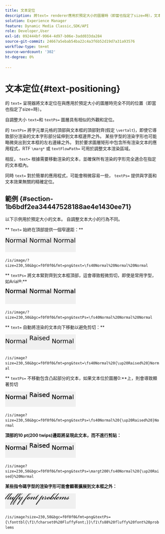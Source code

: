 ```yaml
---
title: 文本定位
description: 將text= renderer應用於預定大小的圖層時（即當也指定了size=時），文本的位置與textPs= renderer的位置有根本的不同。
solution: Experience Manager
feature: Dynamic Media Classic,SDK/API
role: Developer,User
exl-id: 092444bf-9964-4d97-b06e-3add033da284
source-git-commit: 24667a5ebab54ba22c4a3f6b52d19d7a31a93576
workflow-type: tm+mt
source-wordcount: '302'
ht-degree: 0%

---
```


# 文本定位{#text-positioning}

的 `text=` 呈現器將文本定位在與應用於預定大小的圖層時完全不同的位置（即當也指定了size=時）。

自調整大小 `text=`和 `textPs=` 圖層具有相似的外觀和定位。

的 `textPs=` 將字元單元格的頂部與文本框的頂部對齊(假定 `\vertalt`)，即使它導致部分渲染的文本字形部分延伸到文本框邊界之外。 某些字型的渲染字形也可能略微突出到文本框的左右邊緣之外。 對於要求圖層矩形中包含所有渲染文本的應用程式，RTF `\marg*` 或 `textFlowPath=` 可用於調整文本渲染區域。

相反， `text=` 根據需要移動渲染的文本，並確保所有渲染的字形完全適合在指定的文本框內。

同時 `text=` 對於簡單的應用程式，可能會稍微容易一些， `textPs=` 提供與字面和文本效果無關的精確定位。

## 範例 {#section-1b6bdf2ea34447528188ae4e1430ee71}

以下示例用於預定大小的文本。 自調整文本大小的行為不同。

** `Text=` 始終在頂部提供一個窄邊距：**

![文本定位示例一個影像](assets/tp01.png)

`/is/image/?size=230,50&bgc=f0f0f0&fmt=png&text=\fs40Normal%20Normal%20Normal`

** `textPs=` 將文本緊對齊到文本框頂部，這會導致輕微剪切，即使是常用字型，如Arial®:**

![文本定位示例二圖](assets/tp02.png)

`/is/image/?size=230,50&bgc=f0f0f0&fmt=png&textPs=\fs40Normal%20Normal%20Normal`

** `text=` 自動將渲染的文本向下移動以避免剪切：**

![文本定位示例三幅影像](assets/tp03.png)

`/is/image?size=230,50&bgc=f0f0f0&fmt=png&text=\fs40Normal%20{\up20Raised%20}Normal`

** `textPs=` 不移動包含凸起部分的文本，如果文本位於圖層0:**上，則會導致顯著剪切

![文本定位示例四幅影像](assets/tp04.png)

`/is/image?size=230,50&bgc=f0f0f0&fmt=png&textPs=\fs40Normal%20{\up20Raised%20}Normal`

**頂部的10 pt(200 twips)邊距將呈現此文本，而不進行剪貼：**

![文本定位示例五幅影像](assets/tp05.png)

`/is/image?size=230,50&bgc=f0f0f0&fmt=png&textPs=\margt200\fs40Normal%20{\up20Raised}%20Normal`

**某些指令碼字型的渲染字形可能會顯著擴展到文本框之外：**

![文本定位示例六幅影像](assets/tp06.png)

`/is/image?size=230,50&bgc=f0f0f0&fmt=png&textPs={\fonttbl{\f1\fcharset0%20FluffyFont;}}\f1\fs88%20fluffy%20font%20problems`
